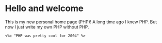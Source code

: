 # Hello and welcome

This is my new personal home page (PHP)! A long time ago I knew PHP. But now I just write my own PHP without PHP.

```php=
<%= "PHP was pretty cool for 2004" %>
```

